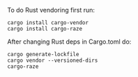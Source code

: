 To do Rust vendoring first run:

    cargo install cargo-vendor
    cargo install cargo-raze

After changing Rust deps in Cargo.toml do:

    cargo generate-lockfile
    cargo vendor --versioned-dirs
    cargo-raze
